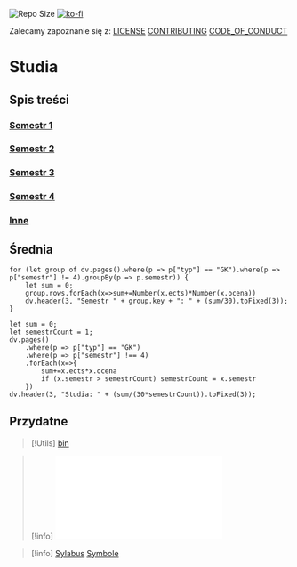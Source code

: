 ![Repo Size](https://img.shields.io/github/repo-size/Xederro/Studia?style=for-the-badge)
[![ko-fi](https://ko-fi.com/img/githubbutton_sm.svg)](https://ko-fi.com/A0A8GJFDV)

Zalecamy zapoznanie się z:
[LICENSE](/LICENSE.md)
[CONTRIBUTING](/CONTRIBUTING.md)
[CODE_OF_CONDUCT](/CODE_OF_CONDUCT.md)

# Studia
## Spis treści
### [Semestr 1](/Notatki/Semestr%201/Semestr%201.md)
### [Semestr 2](/Notatki/Semestr%202/Semestr%202.md)
### [Semestr 3](/Notatki/Semestr%203/Semestr%203.md)
### [Semestr 4](Notatki/Semestr%204/Semestr%204.md)

### [Inne](/Notatki/Inne/Inne.md)

## Średnia
```dataviewjs
for (let group of dv.pages().where(p => p["typ"] == "GK").where(p => p["semestr"] != 4).groupBy(p => p.semestr)) {
	let sum = 0;
	group.rows.forEach(x=>sum+=Number(x.ects)*Number(x.ocena))
	dv.header(3, "Semestr " + group.key + ": " + (sum/30).toFixed(3));
}
```
```dataviewjs
let sum = 0;
let semestrCount = 1;
dv.pages()
	.where(p => p["typ"] == "GK")
	.where(p => p["semestr"] !== 4)
	.forEach(x=>{
		sum+=x.ects*x.ocena
		if (x.semestr > semestrCount) semestrCount = x.semestr
	})
dv.header(3, "Studia: " + (sum/(30*semestrCount)).toFixed(3));
```

## Przydatne

>[!Utils]
>[bin](bin/bin.md)

>[!info]
>![Sylabus](Sylabus.pdf)

>[!info]
>[Sylabus](Sylabus.pdf)
>[Symbole](symbols.pdf)